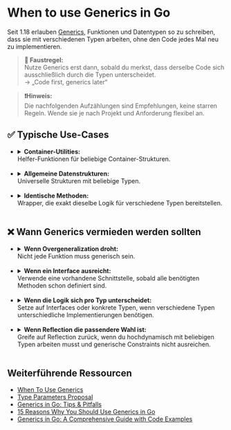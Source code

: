 # When to use Generics in Go

Seit 1.18 erlauben [Generics](https://go.dev/blog/intro-generics), Funktionen und Datentypen so zu schreiben, dass sie mit verschiedenen Typen arbeiten, ohne den Code jedes Mal neu zu implementieren.

>  **🔖 Faustregel:** <br>
> Nutze Generics erst dann, sobald du merkst, dass derselbe Code sich ausschließlich durch die Typen unterscheidet.<br>
-> „Code first, generics later“

> **❗Hinweis:** <br>
> Die nachfolgenden Aufzählungen sind Empfehlungen, keine starren Regeln. Wende sie je nach Projekt und Anforderung flexibel an.

## ✅ Typische Use-Cases
- 
    <details>
    <summary><strong>Container-Utilities:</strong><br> Helfer-Funktionen für beliebige Container-Strukturen. </summary><br>

    Container-Utilities sind kleine Helfer, die häufig wiederkehrende Operationen auf Slices, Maps oder Channels abdecken – z.B. Filtern, Extrahieren, Umwandeln, ...

    **Beispiel:** Schlüssel aus einer unspezifischen Map extrahieren
    --- 

    In Go sind Maps assoziative Datensammlungen (map[key]value). Der Key muss immer comparable sein (damit Go Hashing & Vergleiche machen kann). Oft will man alle Keys unabhängig vom Wert-Typ haben. <br> <br>
    
    **Eingabebeispiel:**
    ```go
    ages := map[string]int{
        "Alice": 31,
        "Bob":   29,
    }

    todo := map[int]string{
        1: "Einkaufen",
        2: "Gassi gehen",
        3: "Lernen",
    }
    ```

    **Ohne Generics:**
    ```go
    // Mithilfe einfacher Funktionen muss für jede Map 'map[typ1]typ2' eine eigene Funktion mit derselben Struktur ...
 
    func MapKeysStringInt(m map[string]int) []string {
        keys := make([]string, 0, len(m))
        for k := range m {
            keys = append(keys, k)
        }
        return keys
    }

    func MapKeysIntString(m map[int]string) []int {
        keys := make([]int, 0, len(m))
        for k := range m {
            keys = append(keys, k)
        }
        return keys
    }

    ageKeys := MapKeysStringInt(ages)       // -> []string{"Alice", "Bob"}
    todoKeys := MapKeysIntString(todo)      // -> []int{1, 2, 3}
    ```

    **Mit Generics:**
    ```go
    // Eine Funktion für alle Key/Value-Kombinationen!
    // K: Map-Key
    // V: Map-Value
    func MapKeys[K comparable, V any](m map[K]V) []K {
        keys := make([]K, 0, len(m))
        for k := range m {
            keys = append(keys, k)
        }
        return keys
    }  

    // Klar lesbare, wiederverwendbare Aufrufe:
    ageKeys := MapKeys[string, int](ages)       // -> []string{"Alice", "Bob"}
    todoKeys := MapKeys[int, string](todo)      // -> []int{1, 2, 3}
    
    // -> Vorteil: nur noch eine Codebasis!
    ```
    </details><br>
- 
    <details>
    <summary><strong>Allgemeine Datenstrukturen:</strong><br> Universelle Strukturen mit  beliebige Typen.</summary><br>
    
    Eigene Datenstrukturen wie Stacks, Queues oder Bäume kommen in vielen Programmen vor. Ohne Generics müsste man sie für jeden Elementtyp neu schreiben.

    **Beispiel:** Stack-Datenstruktur für verschiedene Typen
    --- 
    Ein Stack (LIFO) ist eine Datenstruktur, die zwei grundlegende Methoden hat:
    - Push: Element oben drauflegen
    - Pop: oberstes Element entfernen und zurückgeben <br> <br>


    **Ohne Generics:**
    ```go
    // Stack für int-Elemente
    type IntStack struct { items []int }

    func (s *IntStack) Push(v int) { 
        s.items = append(s.items, v) 
    }

    func (s *IntStack) Pop() int {
        n := len(s.items)
        v := s.items[n-1]
        s.items = s.items[:n-1] 
        return v
    }

    // Stack für string-Elemente
    type StringStack struct { items []string }

    func (s *StringStack) Push(v string) { 
        s.items = append(s.items, v) 
    }

    func (s *StringStack) Pop() string {
        n := len(s.items)
        v := s.items[n-1]
        s.items = s.items[:n-1] 
        return v
    }

    // Zwei unterschiedliche Stack-Typen notwendig:

    var intStack IntStack
    intStack.Push(42)
    intStack.Pop()

    var stringStack StringStack
    stringStack.Push("Hallo")
    stringStack.Pop()
    ```

    **Mit Generics:**
    ```go
    // Stack kann hier Werte jeden Typs halten:
    // Allerdings: Innerhalb eines Stacks nur ein Typ
    type Stack[T any] struct {
	    items []T
    }

    func (s *Stack[T]) Push(v T) {
        s.items = append(s.items, v)
    }+

    func (s *Stack[T]) Pop() T {
        l := len(s.items)
        val := s.items[l-1]
        .items = s.items[:l-1]
    return val
    }
    
    var gi Stack[int]
    gi.Push(42)
    gi.Pop()

    var gs Stack[string]
    gs.Push("Hello")
    gs.Pop()
    ```
    </details><br>
- 
    <details>
    <summary><strong>Identische Methoden:</strong><br> Wrapper, die exakt dieselbe Logik für verschiedene Typen bereitstellen.</summary> 

    Wenn exakt die gleiche Logik für unterschiedliche Typen gebraucht wird (z.B. Suchen in Listen), kann eine generische Funktion helfen, redundanten Code zu vermeiden.


    **Beispiel:** Index eines gesuchten Elements im Slice finden
    --- 

    Wenn man in Go wissen will, an welcher Stelle ein Wert in einem Slice steht, braucht man oft eine Schleife, die mit '==Ä vergleicht. Der Typ im Slice muss daher comparable sein, sonst gibt’s einen Compiler-Fehler.<br> <br>

    **Ohne Generics:**
    ```go
    // Für int-Elemente
    func IndexOfInt(slice []int, target int) (int, error) {
        for i, v := range slice {
            if v == target {
                return i, nil
            }
        }
        return -1, fmt.Errorf("int %v nicht gefunden", target)
    }

    // Für string-Elemente:
    func IndexOfString(slice []string, target string) (int, error) {
        for i, v := range slice {
            if v == target {
                return i, nil
            }
        }
        return -1, fmt.Errorf("string %q nicht gefunden", target)
    }
    ```

    **Mit Generics:**
    ```go
    // T muss vergleichbar sein, damit wir == verwenden dürfen.
    // Einfache, universelle Funktion.
    func indexOf[T comparable](s []T, e T) (int, error) {
        for i, v := range s {
            if v == e {
                return i, nil
            }
        }
        return -1, errors.New("element not found")
    }

    idx1, err1 := IndexOf([]int{1, 2, 3}, 2)                // idx1 == 1, err1 == nil

    idx2, err2 := IndexOf([]string{"foo", "bar"}, "baz")    // idx2 == -1, err2 == Error("baz nicht gefunden")
    ```
    </details><br>

## ❌ Wann Generics vermieden werden sollten 
- 
    <details>
    <summary><strong>Wenn Overgeneralization droht:</strong><br> Nicht jede Funktion muss generisch sein.</summary><br>

    Oft ist eine Funktion nur für einen bestimmte Datentypen gedacht. Dann bringt eine generische Signatur keinen echten Mehrwert, macht den Code sogar komplizierter und fehleranfälliger.

    **Beispiel:** Print-Methode für beliebige Typen, die fmt.Stringer implementieren
    --- 

    Manche Funktionen sind einfach nur für bestimmte Typen sinnvoll, z.B. Strings in Großbuchstaben umwandeln. <br> <br>

    
    **Mit Generics:**
    ```go
    // Eine generische Variante bringt hier nur Komplexität:

    func ToUpperCase[T any](s T) T {
        // Runtime Casting auf string 
        // –> erzeugt Panic, wenn s kein string ist
        upper := strings.ToUpper(s.(string)) 
        // Rück-Cast auf T 
        // –> zusätziger Overhead ohne Mehrwert
        return any(upper).(T)
    }
    ```

    **Ohne Generics:**
    ```go
    // Das ist viel klarer: Funktioniert nur für Strings, was auch der Sinn ist.
    func ToUpperCase(s string) string {
        return strings.ToUpper(s)
    }
    ```
    </details><br>

- 
    <details>
    <summary><strong>Wenn ein Interface ausreicht:</strong><br> Verwende eine vorhandene Schnittstelle, sobald alle benötigten Methoden schon definiert sind.</summary><br>

    Go bietet [Interface-Types](https://go.dev/tour/methods/9) an. Sie erlauben ebenfalls generischen Code zu schreiben. Falls alles, was mit einem Wert eines Typs getan werden muss, das Aufrufen einer oder mehrerer Methoden auf diesem Wert ist, genügt ein Interface-Typ. Typparameter würden hier nur unnötig Komplexität hinzufügen. 

    **Beispiel:** Print-Methode für beliebige Typen, die fmt.Stringer implementieren
    --- 

    Interfaces in Go beschreiben Verhalten, nicht Typen. Das Interface fmt.Stringer garantiert, dass String() implementiert ist. Damit kann jede Funktion, die einen "druckbaren" Wert haben will, einfach fmt.Stringer nehmen – egal, was für ein Typ dahintersteckt. <br> <br>
    
    **Mit Generics:**
    ```go
    // Generics hier sind unnötig, weil das Interface alles abdeckt.
    func Print[T fmt.Stringer](v T) {
        // v ruft Println() auf
        // -> T muss zwangsläufig fmt.Stringer sein
        fmt.Println(v.String())
    }
    ```

    **Ohne Generics:**
    ```go
    // Signatur ist einfacher zu lesen: 
    // fmt.Stringer übernimmt die Rolle eines "Typs"

    func Print(v fmt.Stringer) {
        fmt.Println(v.String())
    }
    ```

    </details><br>
- 
    <details>
    <summary><strong>Wenn die Logik sich pro Typ unterscheidet:</strong><br> Setze auf Interfaces oder konkrete Typen, wenn verschiedene Typen unterschiedliche Implementierungen benötigen. </summary><br>

    Wenn jede Typ-Variante ihre ganz eigene Funktionslogik erfordert, führt ein generischer Ansatz unweigerlich zu Type Switches, Type Casts oder Reflection und bricht die Typsicherheit. 

    **Beispiel:** Flächenberechnung für verschiedene Geometrie-Typen
    ---

    Verschiedene Geometrie-Typen (wie Circle, Rectangle) haben zwar alle eine Fläche, aber die Berechnung ist unterschiedlich! <br> <br>

    **Mit Generics:**
    ```go
    type Circle struct{R float64}
    type Rectangle struct{W, H float64}

    // Generics verleiten zu unsauberem "type switch" und Panic.

    func CalculateArea[T any](s T) float64 {
        switch v := any(s).(type) {
        case Circle:
            return math.Pi * v.R * v.R
        case Rectangle:
            return v.W * v.H
        default:
            panic("unsupported type")
        }
    }
    ```
    
    **Ohne Generics:**
    ```go
    type Circle struct{R float64}
    type Rectangle struct{W, H float64}

    // Besser: Jeder Typ weiß selbst, wie Fläche berechnet wird!

    // Einzigartige Implementierung für Circle
    func (c Circle) CalculateArea() float64 { 
        return math.Pi * c.R * c.R 
    }

    // Einzigartige Implementierung für Rectangle
    func (r Rectangle) CalculateArea() float64 { 
        return r.W * r.H 
    }
    ```
    </details><br>
- 
    <details>
    <summary><strong>Wenn Reflection die passendere Wahl ist:</strong><br> Greife auf Reflection zurück, wenn du hochdynamisch mit beliebigen Typen arbeiten musst und generische Constraints nicht ausreichen. </summary><br>
    

    Go bietet [Reflection](https://go.dev/blog/laws-of-reflection) an. Selbst mit Generics bleibt Reflection unvermeidbar, wenn das Programm seine Typen und Werte während der Laufzeit manipuliert. 

    **Beispiel:** Anzahl der Felder in einem Struct ermitteln
    ---
    
    Reflection ist ein Feature in Go, mit dem man zur Laufzeit Infos über Typen und Werte herausfinden kann (reflect.TypeOf()). <br> <br>
    
    **Mit Generics:**
    ```go
    func GetNumberOfFieldsInStruct[T any](v T) int {
        // Generics ändert hier nichts: reflect.TypeOf bleibt nötig
        return reflect.TypeOf(v).NumField()
    }
    ```

    **Ohne Generics:**
    ```go
    // interface{} ist für Reflection der Standard und reicht vollkommen aus
    func ChangeNumberOfFieldsInStruct(v interface{}) int {
    return reflect.TypeOf(v).NumField()
    ```
    </details><br>

## Weiterführende Ressourcen 
- [When To Use Generics](https://go.dev/blog/when-generics)  
- [Type Parameters Proposal](https://go.googlesource.com/proposal/+/refs/heads/master/design/43651-type-parameters.md)  
- [Generics in Go: Tips & Pitfalls](https://medium.com/@letsCodeDevelopers/generics-in-go-use-cases-tips-and-pitfalls-e25ec564c9a5)
- [15 Reasons Why You Should Use Generics in Go](https://medium.com/@jamal.kaksouri/15-reasons-why-you-should-use-generics-in-go-39601c3be6e0)
- [Generics in Go: A Comprehensive Guide with Code Examples](https://expertbeacon.com/generics-in-go-a-comprehensive-guide-with-code-examples/)